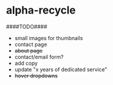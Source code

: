 alpha-recycle
=============

####TODO####
- small images for thumbnails
- contact page
- ~~about page~~
- contact/email form?
- add copy
- update "x years of dedicated service"
- ~~hover dropdowns~~
